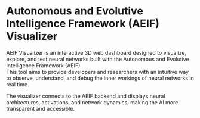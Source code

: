 # Autonomous and Evolutive Intelligence Framework (AEIF) Visualizer

AEIF Visualizer is an interactive 3D web dashboard designed to visualize, explore, and test neural networks built with the Autonomous and Evolutive Intelligence Framework (AEIF).  
This tool aims to provide developers and researchers with an intuitive way to observe, understand, and debug the inner workings of neural networks in real time.

The visualizer connects to the AEIF backend and displays neural architectures, activations, and network dynamics, making the AI more transparent and accessible.
